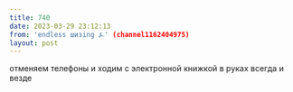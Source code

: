 ```yaml
---
title: 740
date: 2023-03-29 23:12:13
from: 'endless шизing ⍼' (channel1162404975)
layout: post
---
```


отменяем телефоны и ходим с электронной книжкой в руках всегда и везде
